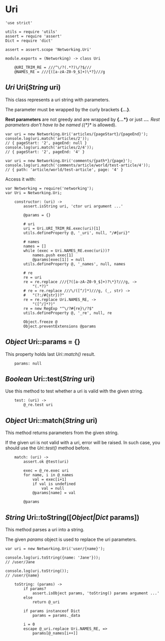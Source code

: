 Uri
===

	'use strict'

	utils = require 'utils'
	assert = require 'assert'
	Dict = require 'dict'

	assert = assert.scope 'Networking.Uri'

	module.exports = (Networking) -> class Uri

		@URI_TRIM_RE = ///^\/?(.*?)\/?$///
		@NAMES_RE = ///{([a-zA-Z0-9_$]+)\*?}///g

*Uri* Uri(*String* uri)
-----------------------

This class represents a uri string with parameters.

The parameter must be wrapped by the curly brackets **{…}**.

**Rest parameters** are not greedy and are wrapped by **{…*}** or just **…***.
Rest parameters don't have to be named (**{*}** is allowed).

```
var uri = new Networking.Uri('articles/{pageStart}/{pageEnd}');
console.log(uri.match('articles/2'));
// { pageStart: '2', pageEnd: null }
console.log(uri.match('articles/2/4'));
// { pageStart: '2', pageEnd: '4' }

var uri = new Networking.Uri('comments/{path*}/{page}');
console.log(uri.match('comments/article/world/test-article/4'));
// { path: 'article/world/test-article', page: '4' }
```

Access it with:
```
var Networking = require('networking');
var Uri = Networking.Uri;
```

		constructor: (uri) ->
			assert.isString uri, 'ctor uri argument ...'

			@params = {}

			# uri
			uri = Uri.URI_TRIM_RE.exec(uri)[1]
			utils.defineProperty @, '_uri', null, "/#{uri}"

			# names
			names = []
			while (exec = Uri.NAMES_RE.exec(uri))?
				names.push exec[1]
				@params[exec[1]] = null
			utils.defineProperty @, '_names', null, names

			# re
			re = uri
			re = re.replace ///{?([a-zA-Z0-9_$]+)?\*}?///g, ->
				"(.*?)"
			# re = re.replace ///\/([^/]*)///g, (_, str) ->
			# 	"(?:/#{str})?"
			re = re.replace Uri.NAMES_RE, ->
				"([^/]*?)"
			re = new RegExp "^\/?#{re}\/?$"
			utils.defineProperty @, '_re', null, re

			Object.freeze @
			Object.preventExtensions @params

*Object* Uri::params = {}
-------------------------

This property holds last *Uri::match()* result.

		params: null

*Boolean* Uri::test(*String* uri)
---------------------------------

Use this method to test whether a uri is valid with the given string.

		test: (uri) ->
			@_re.test uri

*Object* Uri::match(*String* uri)
---------------------------------

This method returns parameters from the given string.

If the given uri is not valid with a uri, error will be raised.
In such case, you should use the *Uri::test()* method before.

		match: (uri) ->
			assert.ok @test(uri)

			exec = @_re.exec uri
			for name, i in @_names
				val = exec[i+1]
				if val is undefined
					val = null
				@params[name] = val

			@params

*String* Uri::toString([*Object|Dict* params])
----------------------------------------------

This method parses a uri into a string.

The given *params* object is used to replace the uri parameters.

```
var uri = new Networking.Uri('user/{name}');

console.log(uri.toString({name: 'Jane'}));
// /user/Jane

console.log(uri.toString());
// /user/{name}
```

		toString: (params) ->
			if params?
				assert.isObject params, 'toString() params argument ...'
			else
				return @_uri

			if params instanceof Dict
				params = params._data

			i = 0
			escape @_uri.replace Uri.NAMES_RE, =>
				params[@_names[i++]]
